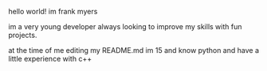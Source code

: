 hello world! im frank myers

im a very young developer always looking to improve my skills with fun projects.

at the time of me editing my README.md im 15 and know python and have a little experience with c++
